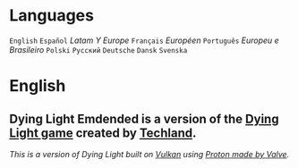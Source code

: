 # Languages
  `English` 
  `Español` _Latam Y Europe_
  `Français` _Européen_
  `Português` _Europeu e Brasileiro_
  `Polski`
  `Русский`
  `Deutsche`
  `Dansk`
  `Svenska`
#

# English
## Dying Light Emdended is a version of the [Dying Light game](https://dyinglightgame.com/dyinglight/) created by [Techland](https://techland.net/).
_This is a version of Dying Light built on [Vulkan](https://www.khronos.org/vulkan/) using [Proton made by Valve](https://github.com/ValveSoftware/Proton/)._
##
